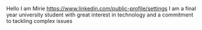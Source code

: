 Hello I am Mirie
https://www.linkedin.com/public-profile/settings
I am a final year university student with great interest in technology and a commitment to tackling complex issues
